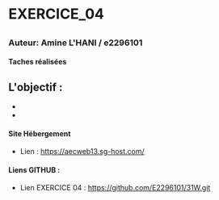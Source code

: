 # EXERCICE_04 #
## 
### Auteur: Amine L'HANI / e2296101
#### Taches réalisées

L'objectif :
- 
- 
- 


#### Site Hébergement
- Lien : https://aecweb13.sg-host.com/

#### Liens GITHUB :
- Lien EXERCICE 04 : https://github.com/E2296101/31W.git

